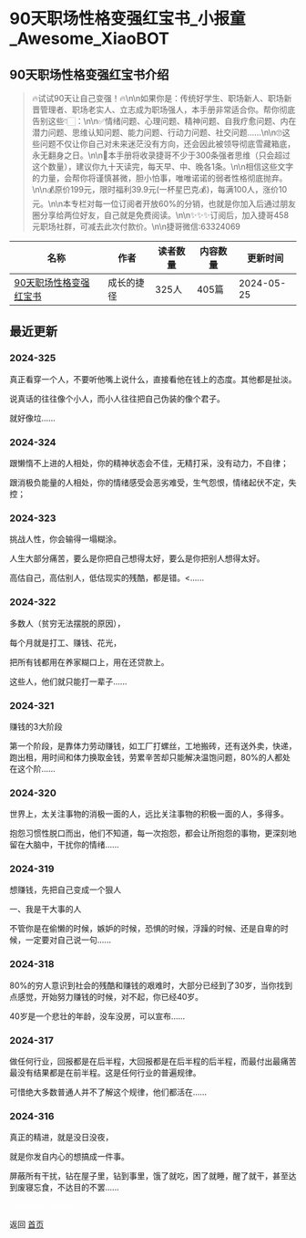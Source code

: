 # 90天职场性格变强红宝书_小报童_Awesome_XiaoBOT

## 90天职场性格变强红宝书介绍
> 🔥试试90天让自己变强！🔥\n\n如果你是：传统好学生、职场新人、职场新晋管理者、职场老实人、立志成为职场强人，本手册非常适合你。帮你彻底告别这些👇🏻：\n\n✅情绪问题、心理问题、精神问题、自我疗愈问题、内在潜力问题、思维认知问题、能力问题、行动力问题、社交问题……\n\n🙄这些问题不仅让你自己对未来迷茫没有方向，还会因此被领导彻底雪藏箱底，永无翻身之日。\n\n🥤本手册将收录捷哥不少于300条强者思维（只会超过这个数量），建议你九十天读完，每天早、中、晚各1条。\n\n相信这些文字的力量，会帮你将谨慎甚微，胆小怕事，唯唯诺诺的弱者性格彻底抛弃。\n\n💰原价199元，限时福利39.9元(一杯星巴克💰)，每满100人，涨价10元。\n\n本专栏对每一位订阅者开放60%的分销，也就是你加入后通过朋友圈分享给两位好友，自己就是免费阅读。\n\n✨✨✨订阅后，加入捷哥458元职场社群，可减去此次付款价。\n\n捷哥微信:63324069  
  


|名称|作者|读者数量|内容数量|更新时间|
|---|---|---|---|---|
|[90天职场性格变强红宝书](https://xiaobot.net/p/zhichang888?refer=0b133df9-27dc-423b-8101-639049001c13)|成长的捷径|325人|405篇|2024-05-25|

## 最近更新
### 2024-325

真正看穿一个人，不要听他嘴上说什么，直接看他在钱上的态度。其他都是扯淡。

说真话的往往像个小人，而小人往往把自己伪装的像个君子。

就好像垃......

### 2024-324

跟懒惰不上进的人相处，你的精神状态会不佳，无精打采，没有动力，不自律；

跟消极负能量的人相处，你的情绪感受会恶劣难受，生气怨恨，情绪起伏不定，失控；

### 2024-323

挑战人性，你会输得一塌糊涂。

人生大部分痛苦，要么是你把自己想得太好，要么是你把别人想得太好。

高估自己，高估别人，低估现实的残酷，都是错。<......

### 2024-322

多数人（贫穷无法摆脱的原因），

每个月就是打工、赚钱、花光，

把所有钱都用在养家糊口上，用在还贷款上。

这些人，他们就只能打一辈子......

### 2024-321

赚钱的3大阶段

第一个阶段，是靠体力劳动赚钱，如工厂打螺丝，工地搬砖，还有送外卖，快递，跑出租，用时间和体力换取金钱，劳累辛苦却只能解决温饱问题，80%的人都处在这个阶......

### 2024-320

世界上，太关注事物的消极一面的人，远比关注事物的积极一面的人，多得多。

抱怨习惯性脱口而出，他们不知道，每一次抱怨，都会让所抱怨的事物，更深刻地留在大脑中，干扰你的情绪......

### 2024-319

想赚钱，先把自己变成一个狠人

一、我是干大事的人

不管你是在偷懒的时候，嫉妒的时候，恐惧的时候，浮躁的时候、还是自卑的时候，一定要对自己说一句......

### 2024-318

80%的穷人意识到社会的残酷和赚钱的艰难时，大部分已经到了30岁，当你找到点感觉，开始努力赚钱的时候，对不起，你已经40岁。

40岁是一个悲壮的年龄，没车没房，可以宣布......

### 2024-317

做任何行业，回报都是在后半程，大回报都是在后半程的后半程，而最付出最痛苦最没有结果都是在前半程。这是任何行业的普遍规律。

可惜绝大多数普通人并不了解这个规律，他们都活在......

### 2024-316

真正的精进，就是没日没夜，

就是你发自内心的想搞成一件事。

屏蔽所有干扰，钻在屋子里，钻到事里，饿了就吃，困了就睡，醒了就干，甚至达到废寝忘食，不达目的不罢......


<a href="https://github.com/Reno9527/awesome-xiaobot" style="color: white; text-decoration: none;">awesome-xiaobot</a>

返回 [首页](../README.md)
